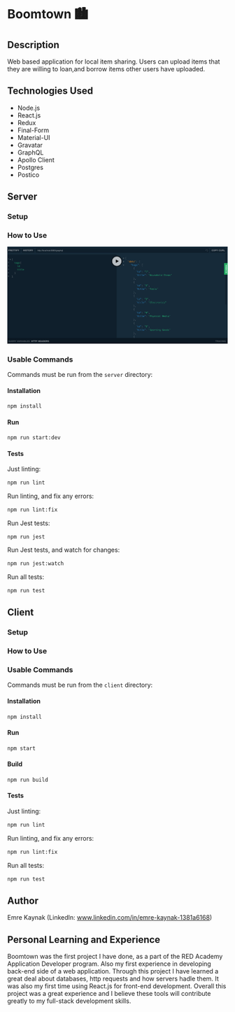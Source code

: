 # Boomtown 🏙

## Description

Web based application for local item sharing. Users can upload items that they are willing to loan,and borrow items other users have uploaded.

## Technologies Used

* Node.js
* React.js
* Redux
* Final-Form
* Material-UI
* Gravatar
* GraphQL
* Apollo Client
* Postgres
* Postico

## Server

### Setup

### How to Use

![Graphql Playground](./screenshots/screenshot-1.png)

### Usable Commands

Commands must be run from the `server` directory:

#### Installation

```bash
npm install
```

#### Run

```bash
npm run start:dev
```

#### Tests

Just linting:

```bash
npm run lint
```

Run linting, and fix any errors:

```bash
npm run lint:fix
```

Run Jest tests:

```
npm run jest
```

Run Jest tests, and watch for changes:

```bash
npm run jest:watch
```

Run all tests:

```bash
npm run test
```

## Client

### Setup

### How to Use

### Usable Commands

Commands must be run from the `client` directory:

#### Installation

```bash
npm install
```

#### Run

```bash
npm start
```

#### Build

```bash
npm run build
```

#### Tests

Just linting:

```bash
npm run lint
```

Run linting, and fix any errors:

```bash
npm run lint:fix
```

Run all tests:

```bash
npm run test
```

## Author

Emre Kaynak (LinkedIn: www.linkedin.com/in/emre-kaynak-1381a6168)

## Personal Learning and Experience

Boomtown was the first project I have done, as a part of the RED Academy Application Developer program. Also my first experience in developing back-end side of a web application. Through this project I have learned a great deal about databases, http requests and how servers hadle them. It was also my first time using React.js for front-end development. Overall this project was a great experience and I believe these tools will contribute greatly to my full-stack development skills.
